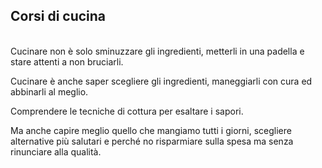 ## Corsi di cucina
<br/>
Cucinare non è solo sminuzzare gli ingredienti, metterli in una padella e stare attenti a non bruciarli.

Cucinare è anche saper scegliere gli ingredienti, maneggiarli con cura ed abbinarli al meglio.

Comprendere le tecniche di cottura per esaltare i sapori.

Ma anche capire meglio quello che mangiamo tutti i giorni, scegliere alternative più salutari e perché no risparmiare sulla spesa ma senza rinunciare alla qualità.     
